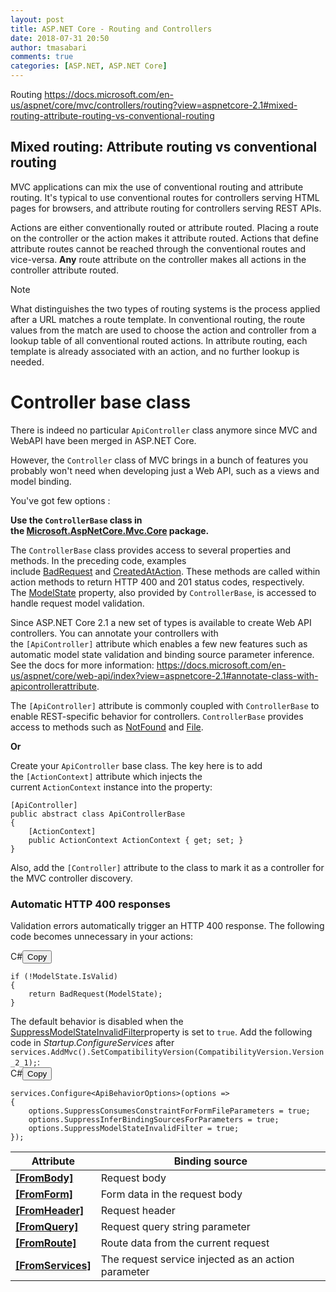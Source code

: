 ```yaml
---
layout: post
title: ASP.NET Core - Routing and Controllers
date: 2018-07-31 20:50
author: tmasabari
comments: true
categories: [ASP.NET, ASP.NET Core]
---
```

Routing https://docs.microsoft.com/en-us/aspnet/core/mvc/controllers/routing?view=aspnetcore-2.1#mixed-routing-attribute-routing-vs-conventional-routing
<h2 id="mixed-routing-attribute-routing-vs-conventional-routing" class="heading-with-anchor">Mixed routing: Attribute routing vs conventional routing</h2>
<p class="">MVC applications can mix the use of conventional routing and attribute routing. It's typical to use conventional routes for controllers serving HTML pages for browsers, and attribute routing for controllers serving REST APIs.</p>
<p class="">Actions are either conventionally routed or attribute routed. Placing a route on the controller or the action makes it attribute routed. Actions that define attribute routes cannot be reached through the conventional routes and vice-versa. <strong>Any</strong> route attribute on the controller makes all actions in the controller attribute routed.</p>

<div class="NOTE alert">

Note

What distinguishes the two types of routing systems is the process applied after a URL matches a route template. In conventional routing, the route values from the match are used to choose the action and controller from a lookup table of all conventional routed actions. In attribute routing, each template is already associated with an action, and no further lookup is needed.

</div>
<h1>Controller base class</h1>
There is indeed no particular <code>ApiController</code> class anymore since MVC and WebAPI have been merged in ASP.NET Core.

However, the <code>Controller</code> class of MVC brings in a bunch of features you probably won't need when developing just a Web API, such as a views and model binding.

You've got few options :

<strong>Use the <code>ControllerBase</code> class in the <a href="https://github.com/aspnet/Mvc/blob/dev/src/Microsoft.AspNetCore.Mvc.Core/ControllerBase.cs" rel="noreferrer">Microsoft.AspNetCore.Mvc.Core</a> package.</strong>

The <code>ControllerBase</code> class provides access to several properties and methods. In the preceding code, examples include <a href="https://docs.microsoft.com/en-us/dotnet/api/microsoft.aspnetcore.mvc.controllerbase.badrequest" data-linktype="absolute-path">BadRequest</a> and <a href="https://docs.microsoft.com/en-us/dotnet/api/microsoft.aspnetcore.mvc.controllerbase.createdataction" data-linktype="absolute-path">CreatedAtAction</a>. These methods are called within action methods to return HTTP 400 and 201 status codes, respectively. The <a href="https://docs.microsoft.com/en-us/dotnet/api/microsoft.aspnetcore.mvc.controllerbase.modelstate" data-linktype="absolute-path">ModelState</a> property, also provided by <code>ControllerBase</code>, is accessed to handle request model validation.

Since ASP.NET Core 2.1 a new set of types is available to create Web API controllers. You can annotate your controllers with the <code>[ApiController]</code> attribute which enables a few new features such as automatic model state validation and binding source parameter inference. See the docs for more information: <a href="https://docs.microsoft.com/en-us/aspnet/core/web-api/index?view=aspnetcore-2.1#annotate-class-with-apicontrollerattribute" rel="noreferrer">https://docs.microsoft.com/en-us/aspnet/core/web-api/index?view=aspnetcore-2.1#annotate-class-with-apicontrollerattribute</a>.

The <code>[ApiController]</code> attribute is commonly coupled with <code>ControllerBase</code> to enable REST-specific behavior for controllers. <code>ControllerBase</code> provides access to methods such as <a href="https://docs.microsoft.com/en-us/dotnet/api/microsoft.aspnetcore.mvc.controllerbase.notfound" data-linktype="absolute-path">NotFound</a> and <a href="https://docs.microsoft.com/en-us/dotnet/api/microsoft.aspnetcore.mvc.controllerbase.file" data-linktype="absolute-path">File</a>.

<strong>Or</strong>

Create your <code>ApiController</code> base class. The key here is to add the <code>[ActionContext]</code> attribute which injects the current <code>ActionContext</code> instance into the property:
<pre class="lang-cs prettyprint prettyprinted"><code><span class="pun">[</span><span class="pun">ApiController]</span>
<span class="kwd">public</span> <span class="kwd">abstract</span> <span class="kwd">class</span> <span class="typ">ApiControllerBase</span>
<span class="pun">{</span>
    <span class="pun">[</span><span class="typ">ActionContext</span><span class="pun">]</span>
    <span class="kwd">public</span> <span class="typ">ActionContext</span> <span class="typ">ActionContext</span> <span class="pun">{</span><span class="pln"> get</span><span class="pun">;</span> <span class="typ">set</span><span class="pun">;</span> <span class="pun">}</span>
<span class="pun">}</span></code></pre>
Also, add the <code>[Controller]</code> attribute to the class to mark it as a controller for the MVC controller discovery.
<h3 id="automatic-http-400-responses" class="heading-with-anchor">Automatic HTTP 400 responses</h3>
<p class="">Validation errors automatically trigger an HTTP 400 response. The following code becomes unnecessary in your actions:</p>

<div class="codeHeader" data-bi-name="code-header"><span class="language">C#</span><button class="action" data-bi-name="copy">Copy</button></div>
<pre><code class="lang-csharp"><span class="hljs-keyword">if</span> (!ModelState.IsValid)
{
    <span class="hljs-keyword">return</span> BadRequest(ModelState);
}
</code></pre>
The default behavior is disabled when the <a href="https://docs.microsoft.com/en-us/dotnet/api/microsoft.aspnetcore.mvc.apibehavioroptions.suppressmodelstateinvalidfilter" data-linktype="absolute-path">SuppressModelStateInvalidFilter</a>property is set to <code>true</code>. Add the following code in <em>Startup.ConfigureServices</em> after <code>services.AddMvc().SetCompatibilityVersion(CompatibilityVersion.Version_2_1);</code>:
<div class="codeHeader" data-bi-name="code-header"><span class="language">C#</span><button class="action" data-bi-name="copy">Copy</button></div>
<pre><code class="lang-csharp">services.Configure&lt;ApiBehaviorOptions&gt;(options =&gt;
{
    options.SuppressConsumesConstraintForFormFileParameters = <span class="hljs-literal">true</span>;
    options.SuppressInferBindingSourcesForParameters = <span class="hljs-literal">true</span>;
<span class="line-highlight">    options.SuppressModelStateInvalidFilter = <span class="hljs-literal">true</span>;</span>
});</code></pre>
<table>
<thead>
<tr>
<th class="">Attribute</th>
<th>Binding source</th>
</tr>
</thead>
<tbody>
<tr>
<td><strong><a href="https://docs.microsoft.com/en-us/dotnet/api/microsoft.aspnetcore.mvc.frombodyattribute" data-linktype="absolute-path">[FromBody]</a></strong></td>
<td>Request body</td>
</tr>
<tr>
<td><strong><a href="https://docs.microsoft.com/en-us/dotnet/api/microsoft.aspnetcore.mvc.fromformattribute" data-linktype="absolute-path">[FromForm]</a></strong></td>
<td>Form data in the request body</td>
</tr>
<tr>
<td><strong><a href="https://docs.microsoft.com/en-us/dotnet/api/microsoft.aspnetcore.mvc.fromheaderattribute" data-linktype="absolute-path">[FromHeader]</a></strong></td>
<td>Request header</td>
</tr>
<tr>
<td><strong><a href="https://docs.microsoft.com/en-us/dotnet/api/microsoft.aspnetcore.mvc.fromqueryattribute" data-linktype="absolute-path">[FromQuery]</a></strong></td>
<td>Request query string parameter</td>
</tr>
<tr>
<td><strong><a href="https://docs.microsoft.com/en-us/dotnet/api/microsoft.aspnetcore.mvc.fromrouteattribute" data-linktype="absolute-path">[FromRoute]</a></strong></td>
<td>Route data from the current request</td>
</tr>
<tr>
<td><strong><a class="xref" href="https://docs.microsoft.com/en-us/aspnet/core/mvc/controllers/dependency-injection?view=aspnetcore-2.1#action-injection-with-fromservices" data-linktype="relative-path">[FromServices]</a></strong></td>
<td>The request service injected as an action parameter</td>
</tr>
</tbody>
</table>
